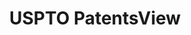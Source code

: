 ---
bigquery: https://console.cloud.google.com/bigquery?p=patents-public-data&d=patentsview&page=dataset
citation: Attribution should be given to PatentsView for use, distribution, or derivative
  works.
code: https://github.com/CSSIP-AIR/PatentsView-Code-Snippets/
contributors: USPTO
cost: None
description: 'PatentsView includes US patent data including raw data (summaries, applications,
  pregrant applications), disambugations of inventors and assignees, and inventor
  gender estimates.  Also foreign priority data, # of figures and sheets, and government
  interest statements.'
documentation: https://patentsview.org/query/builder-faqs
last_edit: 04/09/2022, 17:26:12
location: https://patentsview.org/
maintained_by: USPTO
record_creation_timestamp: 12/2/2020 17:20:46
schema_fields:
- section
- level_two
- title
- latlong
- classification_status
- ipc_version_indicator
- mainclass_id
- disamb_assignee_id_20181127
- abstract
- organization
- num
- county_fips
- male_flag
- disamb_assignee_id_20190820
- sector_title
- disamb_inventor_id_20200630
- disamb_inventor_id_20171003
- attribution_status
- group
- id
- section_id
- level_three
- male
- disamb_inventor_id_20190312
- application_id
- series_code
- filename
- disamb_assignee_id_20191231
- county
- num_sheets
- term_disclaimer
- disamb_inventor_id_20180528
- disamb_assignee_id_20200331
- name
- state
- category_id
- disamb_inventor_id_20170808
- rawassignee_id
- f371_date
- group_id
- disamb_inventor_id_20200331
- organization_id
- citation_id
- disamb_assignee_id_20190312
- deceased
- subclass
- fname
- disamb_inventor_id_20191008
- subcategory_id
- length
- assignee_id
- subclass_id
- name_first
- disamb_inventor_id_20171226
- publication_number
- longitude
- text
- disamb_inventor_id_20201229
- term_extension
- exemplary
- latin_name
- disamb_inventor_id_20181127
- date
- country_transformed
- disamb_assignee_id_20200929
- num_claims
- lapse_of_patent
- relkind
- dependent
- doc_type
- variety
- inventor_id
- city
- sequence
- num_figures
- location_id
- name_last
- lname
- role
- contract_award_number
- reldocno
- gi_statement
- country
- classification_level
- status
- disamb_inventor_id_20190820
- uuid
- level_one
- rawlocation_id
- main_group
- rule_47
- field_id
- _371_date
- rel_id
- subsection_id
- number
- classification_data_source
- action_date
- withdrawn
- doctype
- disamb_assignee_id_20200630
- subgroup_id
- disamb_inventor_id_20200929
- disamb_inventor_id_20191231
- lawyer_id
- subgroup
- disamb_assignee_id_20191008
- field_title
- designation
- disamb_inventor_id_20170307
- term_grant
- applicant_type
- disclaimer_date
- symbol_position
- type
- kind
- state_fips
- _102_date
- f102_date
- ipc_class
- category
- rawinventor_id
- latitude
- classification_value
- patent_id
shortname: patentsview
tags:
- disambiguation
- United States
- gender
terms_of_use: Creative Commons Attribution 4.0 International License.
timeframe: 1963-1999
title: USPTO PatentsView
uuid: cf1780b1-e265-4e49-8d1d-83b9cfe0fd9a
---